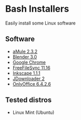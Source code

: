 # Bash Installers
Easily install some Linux software

## Software
* [aMule 2.3.2](amule)
* [Blender 3.0](blender)
* [Google Chrome](chrome)
* [FreeFileSync 11.16](freefilesync)
* [Inkscape 1.1.1](inkscape)
* [JDownloader 2](jdownloader)
* [OnlyOffice 6.4.2.6](onlyoffice)

## Tested distros
* Linux Mint (Ubuntu)
